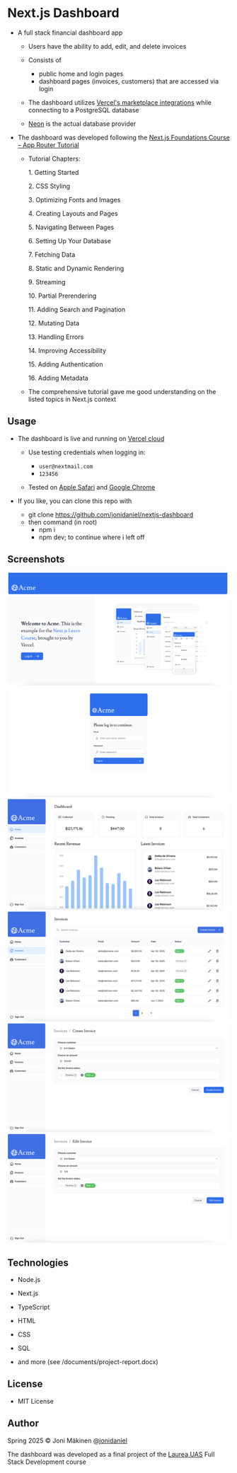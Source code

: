 # Next.js Dashboard

- A full stack financial dashboard app

  - Users have the ability to add, edit, and delete invoices

  - Consists of

    - public home and login pages
    - dashboard pages (invoices, customers) that are accessed via login

  - The dashboard utilizes [Vercel's marketplace integrations](https://vercel.com/marketplace/category/storage) while connecting to a PostgreSQL database
  - [Neon](https://neon.tech) is the actual database provider

- The dashboard was developed following the [Next.js Foundations Course – App Router Tutorial](https://nextjs.org/learn/dashboard-app)

  - Tutorial Chapters:

    1\. Getting Started

    2\. CSS Styling

    3\. Optimizing Fonts and Images

    4\. Creating Layouts and Pages

    5\. Navigating Between Pages

    6\. Setting Up Your Database

    7\. Fetching Data

    8\. Static and Dynamic Rendering

    9\. Streaming

    10\. Partial Prerendering

    11\. Adding Search and Pagination

    12\. Mutating Data

    13\. Handling Errors

    14\. Improving Accessibility

    15\. Adding Authentication

    16\. Adding Metadata

  - The comprehensive tutorial gave me good understanding on the listed topics in Next.js context

## Usage

- The dashboard is live and running on [Vercel cloud](https://nextjs-dashboard-azure-gamma-85.vercel.app)

  - Use testing credentials when logging in:

    - `user@nextmail.com`
    - `123456`

  - Tested on [Apple Safari](https://www.apple.com/safari/) and [Google Chrome](https://www.google.com/chrome/)

- If you like, you can clone this repo with

  - git clone https://github.com/jonidaniel/nextjs-dashboard
  - then command (in root)
    - npm i
    - npm dev; to continue where i left off

## Screenshots

![](screenshots/front.png?raw=true)
![](screenshots/login.png?raw=true)
![](screenshots/home.png?raw=true)
![](screenshots/invoices.png?raw=true)
![](screenshots/create-invoice.png?raw=true)
![](screenshots/edit-invoice.png?raw=true)

## Technologies

- Node.js

- Next.js

- TypeScript

- HTML

- CSS

- SQL

- and more (see /documents/project-report.docx)

## License

- MIT License

## Author

Spring 2025 © Joni Mäkinen [@jonidaniel](https://github.com/jonidaniel)

The dashboard was developed as a final project of the [Laurea UAS](https://www.laurea.fi) Full Stack Development course
